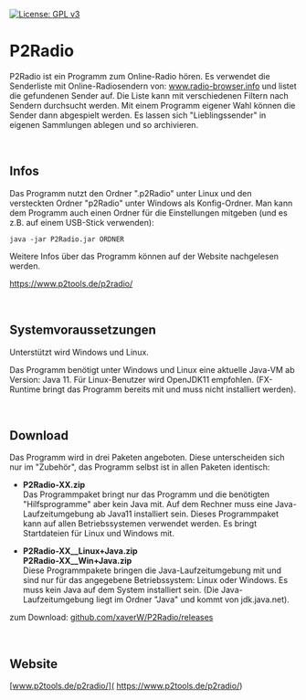 [![License: GPL v3](https://img.shields.io/badge/License-GPL%20v3-blue.svg)](http://www.gnu.org/licenses/gpl-3.0)

# P2Radio

P2Radio ist ein Programm zum Online-Radio hören. Es verwendet die Senderliste mit Online-Radiosendern von: www.radio-browser.info und listet die gefundenen Sender auf. Die Liste kann mit verschiedenen Filtern nach Sendern durchsucht werden. Mit einem Programm eigener Wahl können die Sender dann abgespielt werden. Es lassen sich "Lieblingssender" in eigenen Sammlungen ablegen und so archivieren.

<br />

## Infos
Das Programm nutzt den Ordner ".p2Radio" unter Linux und den versteckten Ordner "p2Radio" unter Windows als Konfig-Ordner. Man kann dem Programm auch einen Ordner für die Einstellungen mitgeben (und es z.B. auf einem USB-Stick verwenden):

```
java -jar P2Radio.jar ORDNER
```

Weitere Infos über das Programm können auf der Website nachgelesen werden.

https://www.p2tools.de/p2radio/

<br />

## Systemvoraussetzungen
Unterstützt wird Windows und Linux.

Das Programm benötigt unter Windows und Linux eine aktuelle Java-VM ab Version: Java 11. Für Linux-Benutzer wird OpenJDK11 empfohlen. (FX-Runtime bringt das Programm bereits mit und muss nicht installiert werden).

<br />

## Download
Das Programm wird in drei Paketen angeboten. Diese unterscheiden sich nur im "Zubehör", das Programm selbst ist in allen Paketen identisch:

- **P2Radio-XX.zip**  
  Das Programmpaket bringt nur das Programm und die benötigten "Hilfsprogramme" aber kein Java mit. Auf dem Rechner muss eine Java-Laufzeitumgebung ab Java11 installiert sein. Dieses Programmpaket kann auf allen Betriebssystemen verwendet werden. Es bringt Startdateien für Linux und Windows mit.

- **P2Radio-XX__Linux+Java.zip**  
  **P2Radio-XX__Win+Java.zip**  
  Diese Programmpakete bringen die Java-Laufzeitumgebung mit und sind nur für das angegebene Betriebssystem: Linux oder Windows. Es muss kein Java auf dem System installiert sein. (Die Java-Laufzeitumgebung liegt im Ordner "Java" und kommt von jdk.java.net).

zum Download: [github.com/xaverW/P2Radio/releases](https://github.com/xaverW/P2Radio/releases)

<br />

## Website
[www.p2tools.de/p2radio/]( https://www.p2tools.de/p2radio/)
